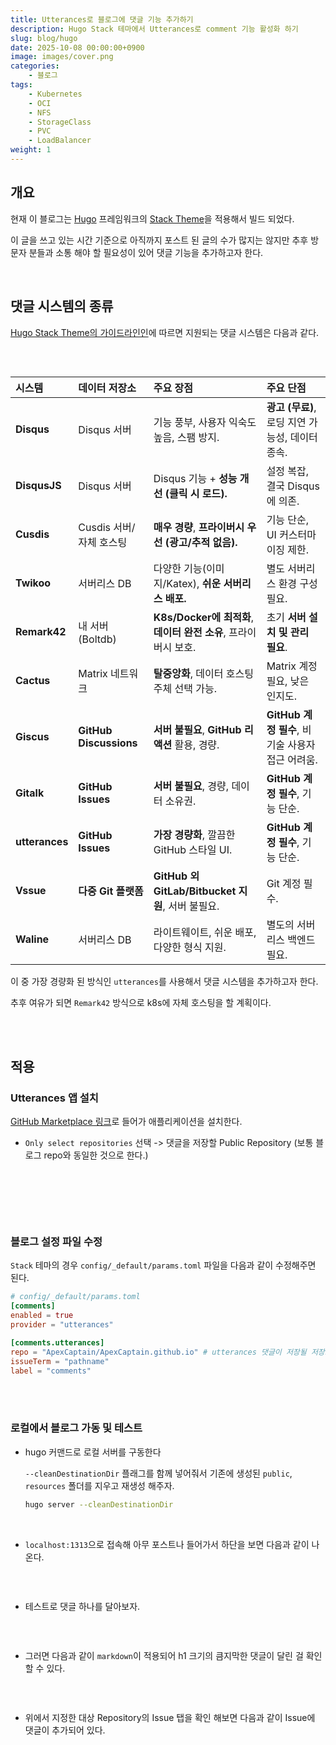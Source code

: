 ```yaml
---
title: Utterances로 블로그에 댓글 기능 추가하기
description: Hugo Stack 테마에서 Utterances로 comment 기능 활성화 하기
slug: blog/hugo
date: 2025-10-08 00:00:00+0900
image: images/cover.png
categories:
    - 블로그
tags:
    - Kubernetes
    - OCI
    - NFS
    - StorageClass
    - PVC
    - LoadBalancer
weight: 1
---
```


## 개요

현재 이 블로그는 [Hugo](https://gohugo.io/) 프레임워크의 [Stack Theme](https://github.com/CaiJimmy/hugo-theme-stack)을 적용해서 빌드 되었다.

이 글을 쓰고 있는 시간 기준으로 아직까지 포스트 된 글의 수가 많지는 않지만 추후 방문자 분들과 소통 해야 할 필요성이 있어 댓글 기능을 추가하고자 한다.

<br>

## 댓글 시스템의 종류

[Hugo Stack Theme의 가이드라인인](https://stack.jimmycai.com/config/comments)에 따르면 지원되는 댓글 시스템은 다음과 같다.

<p align='center'>
    <img src="images/available-comment-systems.png" alt>
</p>

<br>

| 시스템 | 데이터 저장소 | 주요 장점 | 주요 단점 |
| :--- | :--- | :--- | :--- |
| **Disqus** | Disqus 서버 | 기능 풍부, 사용자 익숙도 높음, 스팸 방지. | **광고 (무료)**, 로딩 지연 가능성, 데이터 종속. |
| **DisqusJS** | Disqus 서버 | Disqus 기능 + **성능 개선 (클릭 시 로드).** | 설정 복잡, 결국 Disqus에 의존. |
| **Cusdis** | Cusdis 서버/자체 호스팅 | **매우 경량**, **프라이버시 우선 (광고/추적 없음).** | 기능 단순, UI 커스터마이징 제한. |
| **Twikoo** | 서버리스 DB | 다양한 기능(이미지/Katex), **쉬운 서버리스 배포.** | 별도 서버리스 환경 구성 필요. |
| **Remark42** | 내 서버 (Boltdb) | **K8s/Docker에 최적화**, **데이터 완전 소유**, 프라이버시 보호. | 초기 **서버 설치 및 관리 필요**. |
| **Cactus** | Matrix 네트워크 | **탈중앙화**, 데이터 호스팅 주체 선택 가능. | Matrix 계정 필요, 낮은 인지도. |
| **Giscus** | **GitHub Discussions** | **서버 불필요**, **GitHub 리액션** 활용, 경량. | **GitHub 계정 필수**, 비기술 사용자 접근 어려움. |
| **Gitalk** | **GitHub Issues** | **서버 불필요**, 경량, 데이터 소유권. | **GitHub 계정 필수**, 기능 단순. |
| **utterances** | **GitHub Issues** | **가장 경량화**, 깔끔한 GitHub 스타일 UI. | **GitHub 계정 필수**, 기능 단순. |
| **Vssue** | **다중 Git 플랫폼** | **GitHub 외 GitLab/Bitbucket 지원**, 서버 불필요. | Git 계정 필수. |
| **Waline** | 서버리스 DB | 라이트웨이트, 쉬운 배포, 다양한 형식 지원. | 별도의 서버리스 백엔드 필요. |

이 중 가장 경량화 된 방식인 `utterances`를 사용해서 댓글 시스템을 추가하고자 한다.

추후 여유가 되면 `Remark42` 방식으로 k8s에 자체 호스팅을 할 계획이다.

<br><br>

## 적용

### Utterances 앱 설치

[GitHub Marketplace 링크](https://github.com/apps/utterances)로 들어가 애플리케이션을 설치한다.
    
- `Only select repositories` 선택 -> 댓글을 저장할 Public Repository (보통 블로그 repo와 동일한 것으로 한다.)

    <p align='center'>
        <img src="images/install-utterances.png" alt>
    </p>

<br>

<br><br>

### 블로그 설정 파일 수정

`Stack` 테마의 경우 `config/_default/params.toml` 파일을 다음과 같이 수정해주면 된다.

```toml
# config/_default/params.toml
[comments]
enabled = true
provider = "utterances"

[comments.utterances]
repo = "ApexCaptain/ApexCaptain.github.io" # utterances 댓글이 저장될 저장소
issueTerm = "pathname"
label = "comments"
```

<br><br>

### 로컬에서 블로그 가동 및 테스트

- hugo 커맨드로 로컬 서버를 구동한다

    `--cleanDestinationDir` 플래그를 함께 넣어줘서 기존에 생성된 `public`, `resources` 폴더를 지우고 재생성 해주자. 

    ```bash
    hugo server --cleanDestinationDir
    ```

<br>

- `localhost:1313`으로 접속해 아무 포스트나 들어가서 하단을 보면 다음과 같이 나온다.

    <p align='center'>
        <img src="images/comment-section-1.png" alt>
    </p>

<br>

- 테스트로 댓글 하나를 달아보자.

    <p align='center'>
        <img src="images/comment-section-2.png" alt>
    </p>

<br>

- 그러면 다음과 같이 `markdown`이 적용되어 h1 크기의 큼지막한 댓글이 달린 걸 확인 할 수 있다.

    <p align='center'>
        <img src="images/comment-section-3.png" alt>
    </p>

<br>

- 위에서 지정한 대상 Repository의 Issue 탭을 확인 해보면 다음과 같이 Issue에 댓글이 추가되어 있다.

    <p align='center'>
        <img src="images/comment-in-issue.png" alt>
    </p>
